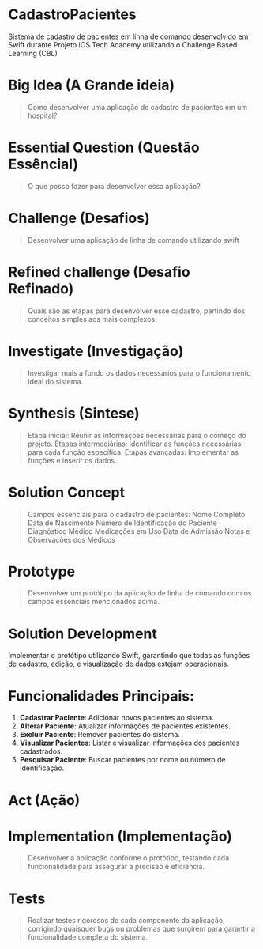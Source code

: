 # CadastroPacientes
Sistema de cadastro de pacientes em linha de comando desenvolvido em Swift durante Projeto iOS Tech Academy utilizando o Challenge Based Learning (CBL)  

# Big Idea (A Grande ideia)
> Como desenvolver uma aplicação de cadastro de pacientes em um hospital?

# Essential Question (Questão Essêncial)
> O que posso fazer para desenvolver essa aplicação?

# Challenge (Desafios)
> Desenvolver uma aplicação de linha de comando utilizando swift

# Refined challenge (Desafio Refinado)
> Quais são as etapas para  desenvolver esse cadastro, partindo dos conceitos simples aos mais complexos.

# Investigate (Investigação)
> Investigar mais a fundo os dados necessários para o funcionamento ideal do sistema.

# Synthesis (Sintese)
> Etapa inicial: Reunir as informações necessárias para o começo do projeto.
> Etapas intermediárias: Identificar as funções necessárias para cada função específica.
> Etapas avançadas: Implementar as funções e inserir os dados.

# Solution Concept
> Campos essenciais para o cadastro de pacientes:
> Nome Completo
> Data de Nascimento
> Número de Identificação do Paciente
> Diagnóstico Médico
> Medicações em Uso
> Data de Admissão
> Notas e Observações dos Médicos

# Prototype
> Desenvolver um protótipo da aplicação de linha de comando com os campos essenciais mencionados acima.

# Solution Development
Implementar o protótipo utilizando Swift, garantindo que todas as funções de cadastro, edição, e visualização de dados estejam operacionais.

# Funcionalidades Principais:
1. **Cadastrar Paciente**: Adicionar novos pacientes ao sistema.
2. **Alterar Paciente**: Atualizar informações de pacientes existentes.
3. **Excluir Paciente**: Remover pacientes do sistema.
4. **Visualizar Pacientes**: Listar e visualizar informações dos pacientes cadastrados.
5. **Pesquisar Paciente**: Buscar pacientes por nome ou número de identificação.

# Act (Ação)
# Implementation (Implementação)
> Desenvolver a aplicação conforme o protótipo, testando cada funcionalidade para assegurar a precisão e eficiência.

# Tests
> Realizar testes rigorosos de cada componente da aplicação, corrigindo quaisquer bugs ou problemas que surgirem para garantir a funcionalidade completa do sistema.
